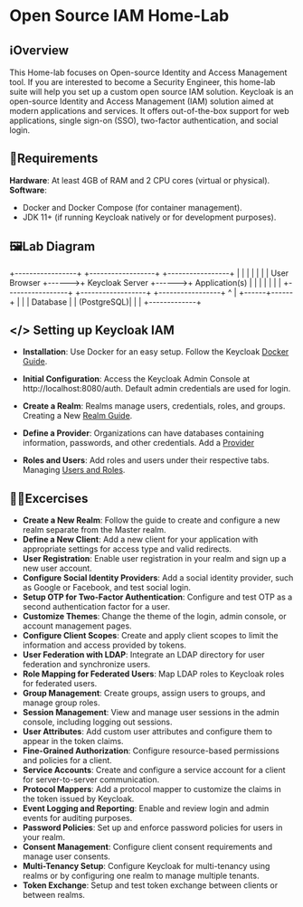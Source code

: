 # Open Source IAM Home-Lab

## ℹ️Overview

This Home-lab focuses on Open-source Identity and Access Management tool. If you are interested to become a Security Engineer, this home-lab suite will help you set up a custom open source IAM solution.
Keycloak is an open-source Identity and Access Management (IAM) solution aimed at modern applications and services. It offers out-of-the-box support for web applications, single sign-on (SSO), two-factor authentication, and social login. 


## 🧮Requirements

**Hardware**: At least 4GB of RAM and 2 CPU cores (virtual or physical).  
**Software**:
- Docker and Docker Compose (for container management).
- JDK 11+ (if running Keycloak natively or for development purposes).

## 🖼️Lab Diagram

+-----------------+       +------------------+       +-----------------+
|                 |       |                  |       |                 |
|  User Browser   +------>+  Keycloak Server +------>+  Application(s) |
|                 |       |                  |       |                 |
+-----------------+       +------------------+       +-----------------+
                                 ^
                                 |
                          +------+------+
                          |             |
                          | Database    |
                          | (PostgreSQL)|
                          |             |
                          +-------------+

## </> Setting up Keycloak IAM

- **Installation**: Use Docker for an easy setup. Follow the Keycloak [Docker Guide](https://www.keycloak.org/getting-started/getting-started-docker).  

- **Initial Configuration**: Access the Keycloak Admin Console at http://localhost:8080/auth. Default admin credentials are used for login.  

- **Create a Realm**: Realms manage users, credentials, roles, and groups. Creating a New [Realm Guide](https://www.keycloak.org/docs/latest/server_admin/#configuring-realms).  

- **Define a Provider**: Organizations can have databases containing information, passwords, and other credentials. Add a [Provider](https://www.keycloak.org/docs/latest/server_admin/#adding-a-provider)  

- **Roles and Users**: Add roles and users under their respective tabs. Managing [Users and Roles](https://www.keycloak.org/docs/latest/server_admin/#assembly-managing-users_server_administration_guide).   


## 🧑‍💻Excercises
- **Create a New Realm**: Follow the guide to create and configure a new realm separate from the Master realm.  
- **Define a New Client**: Add a new client for your application with appropriate settings for access type and valid redirects.  
- **User Registration**: Enable user registration in your realm and sign up a new user account.  
- **Configure Social Identity Providers**: Add a social identity provider, such as Google or Facebook, and test social login.  
- **Setup OTP for Two-Factor Authentication**: Configure and test OTP as a second authentication factor for a user.  
- **Customize Themes**: Change the theme of the login, admin console, or account management pages.  
- **Configure Client Scopes**: Create and apply client scopes to limit the information and access provided by tokens.  
- **User Federation with LDAP**: Integrate an LDAP directory for user federation and synchronize users.  
- **Role Mapping for Federated Users**: Map LDAP roles to Keycloak roles for federated users.  
- **Group Management**: Create groups, assign users to groups, and manage group roles.  
- **Session Management**: View and manage user sessions in the admin console, including logging out sessions.  
- **User Attributes**: Add custom user attributes and configure them to appear in the token claims.  
- **Fine-Grained Authorization**: Configure resource-based permissions and policies for a client.  
- **Service Accounts**: Create and configure a service account for a client for server-to-server communication.  
- **Protocol Mappers**: Add a protocol mapper to customize the claims in the token issued by Keycloak.  
- **Event Logging and Reporting**: Enable and review login and admin events for auditing purposes.  
- **Password Policies**: Set up and enforce password policies for users in your realm.  
- **Consent Management**: Configure client consent requirements and manage user consents.  
- **Multi-Tenancy Setup**: Configure Keycloak for multi-tenancy using realms or by configuring one realm to manage multiple tenants.  
- **Token Exchange**: Setup and test token exchange between clients or between realms.  


